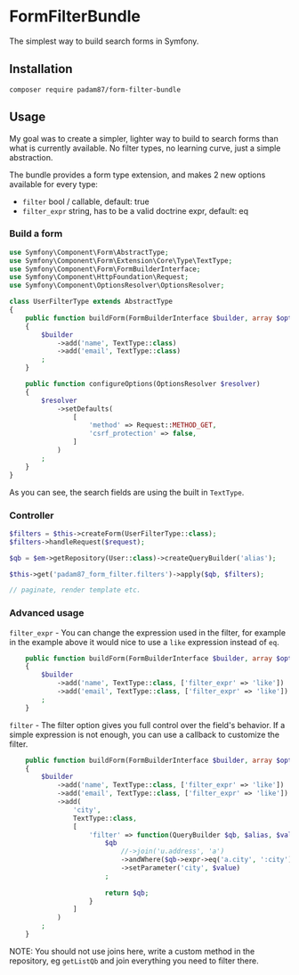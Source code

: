 # FormFilterBundle
The simplest way to build search forms in Symfony.

## Installation

`composer require padam87/form-filter-bundle`

## Usage

My goal was to create a simpler, lighter way to build to search forms than what is currently available.
No filter types, no learning curve, just a simple abstraction.

The bundle provides a form type extension, and makes 2 new options available for every type:
- `filter` bool / callable, default: true
- `filter_expr` string, has to be a valid doctrine expr, default: eq

### Build a form

```php
use Symfony\Component\Form\AbstractType;
use Symfony\Component\Form\Extension\Core\Type\TextType;
use Symfony\Component\Form\FormBuilderInterface;
use Symfony\Component\HttpFoundation\Request;
use Symfony\Component\OptionsResolver\OptionsResolver;

class UserFilterType extends AbstractType
{
    public function buildForm(FormBuilderInterface $builder, array $options)
    {
        $builder
            ->add('name', TextType::class)
            ->add('email', TextType::class)
        ;
    }

    public function configureOptions(OptionsResolver $resolver)
    {
        $resolver
            ->setDefaults(
                [
                    'method' => Request::METHOD_GET,
                    'csrf_protection' => false,
                ]
            )
        ;
    }
}
```

As you can see, the search fields are using the built in `TextType`.

### Controller

```php
$filters = $this->createForm(UserFilterType::class);
$filters->handleRequest($request);

$qb = $em->getRepository(User::class)->createQueryBuilder('alias');

$this->get('padam87_form_filter.filters')->apply($qb, $filters);

// paginate, render template etc.
```

### Advanced usage

`filter_expr` - You can change the expression used in the filter, for example in the example above it would nice to use a `like` expression instead of `eq`.

```php
    public function buildForm(FormBuilderInterface $builder, array $options)
    {
        $builder
            ->add('name', TextType::class, ['filter_expr' => 'like'])
            ->add('email', TextType::class, ['filter_expr' => 'like'])
        ;
    }
```

`filter` - The filter option gives you full control over the field's behavior.
If a simple expression is not enough, you can use a callback to customize the filter.

```php
    public function buildForm(FormBuilderInterface $builder, array $options)
    {
        $builder
            ->add('name', TextType::class, ['filter_expr' => 'like'])
            ->add('email', TextType::class, ['filter_expr' => 'like'])
            ->add(
                'city',
                TextType::class,
                [
                    'filter' => function(QueryBuilder $qb, $alias, $value) {
                        $qb
                            //->join('u.address', 'a')
                            ->andWhere($qb->expr->eq('a.city', ':city'))
                            ->setParameter('city', $value)
                        ;
                    
                        return $qb;
                    }
                ]
            )
        ;
    }
```

NOTE: You should not use joins here, write a custom method in the repository, eg `getListQb` and join everything you need to filter there.
